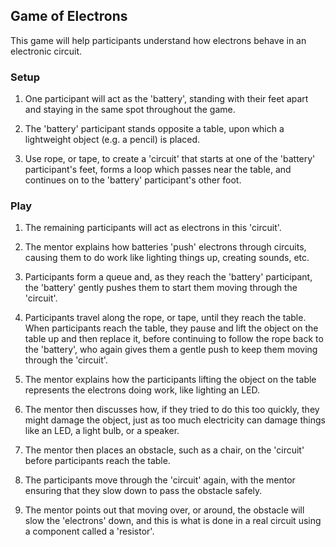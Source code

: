 ## Game of Electrons

This game will help participants understand how electrons behave in an electronic circuit.

### Setup

 1. One participant will act as the 'battery', standing with their feet apart and staying in the same spot throughout the game.

 2. The 'battery' participant stands opposite a table, upon which a lightweight object (e.g. a pencil) is placed.

 3. Use rope, or tape, to create a 'circuit' that starts at one of the 'battery' participant's feet, forms a loop which passes near the table, and continues on to the 'battery' participant's other foot.

### Play

 1. The remaining participants will act as electrons in this 'circuit'.

 2. The mentor explains how batteries 'push' electrons through circuits, causing them to do work like lighting things up, creating sounds, etc.

 3. Participants form a queue and, as they reach the 'battery' participant, the 'battery' gently pushes them to start them moving through the 'circuit'.

 4. Participants travel along the rope, or tape, until they reach the table. When participants reach the table, they pause and lift the object on the table up and then replace it, before continuing to follow the rope back to the 'battery', who again gives them a gentle push to keep them moving through the 'circuit'.

 5. The mentor explains how the participants lifting the object on the table represents the electrons doing work, like lighting an LED. 

 6. The mentor then discusses how, if they tried to do this too quickly, they might damage the object, just as too much electricity can damage things like an LED, a light bulb, or a speaker.

 7. The mentor then places an obstacle, such as a chair, on the 'circuit' before participants reach the table.

 8. The participants move through the 'circuit' again, with the mentor ensuring that they slow down to pass the obstacle safely.

 9. The mentor points out that moving over, or around, the obstacle will slow the 'electrons' down, and this is what is done in a real circuit using a component called a 'resistor'.